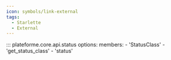 ```yaml
---
icon: symbols/link-external
tags:
  - Starlette
  - External
---
```


::: plateforme.core.api.status
    options:
      members:
        - 'StatusClass'
        - 'get_status_class'
        - 'status'
